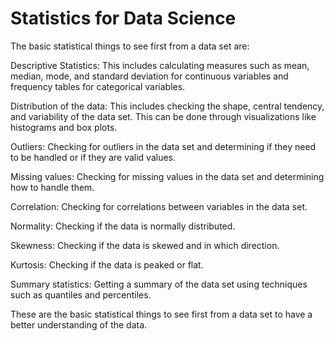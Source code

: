 # Statistics for Data Science

The basic statistical things to see first from a data set are:

Descriptive Statistics: This includes calculating measures such as mean, median, mode, and standard deviation for continuous variables and frequency tables for categorical variables.

Distribution of the data: This includes checking the shape, central tendency, and variability of the data set. This can be done through visualizations like histograms and box plots.

Outliers: Checking for outliers in the data set and determining if they need to be handled or if they are valid values.

Missing values: Checking for missing values in the data set and determining how to handle them.

Correlation: Checking for correlations between variables in the data set.

Normality: Checking if the data is normally distributed.

Skewness: Checking if the data is skewed and in which direction.

Kurtosis: Checking if the data is peaked or flat.

Summary statistics: Getting a summary of the data set using techniques such as quantiles and percentiles.

These are the basic statistical things to see first from a data set to have a better understanding of the data.
